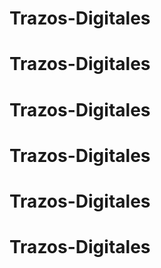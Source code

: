 # Trazos-Digitales
# Trazos-Digitales
# Trazos-Digitales
# Trazos-Digitales
# Trazos-Digitales
# Trazos-Digitales
